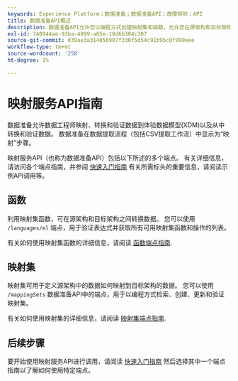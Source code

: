 ```yaml
---
keywords: Experience Platform；数据准备；数据准备API；故障排除；API
title: 数据准备API概述
description: 数据准备API允许您以编程方式创建映射集和函数，允许您在源架构和目标架构之间转换数据。
exl-id: 740944ae-93ba-4099-a65e-18d6b384c307
source-git-commit: d39ae3a31405b907f330f5d54c91b95c0f999eee
workflow-type: tm+mt
source-wordcount: '258'
ht-degree: 1%

---
```


# 映射服务API指南

数据准备允许数据工程师映射、转换和验证数据到体验数据模型(XDM)以及从中转换和验证数据。 数据准备在数据提取流程（包括CSV提取工作流）中显示为“映射”步骤。

映射服务API（也称为数据准备API）包括以下所述的多个端点。 有关详细信息，请访问各个端点指南，并参阅 [快速入门指南](./getting-started.md) 有关所需标头的重要信息，请阅读示例API调用等。

## 函数

利用映射集函数，可在源架构和目标架构之间转换数据。 您可以使用 `/languages/el` 端点，用于验证表达式并获取所有可用映射集函数和操作的列表。

有关如何使用映射集函数的详细信息，请阅读 [函数端点指南](./functions.md).

## 映射集

映射集可用于定义源架构中的数据如何映射到目标架构的数据。 您可以使用 `/mappingSets` 数据准备API中的端点，用于以编程方式检索、创建、更新和验证映射集。

有关如何使用映射集的详细信息，请阅读 [映射集端点指南](./mapping-set.md).

## 后续步骤

要开始使用映射服务API进行调用，请阅读 [快速入门指南](./getting-started.md) 然后选择其中一个端点指南以了解如何使用特定端点。

